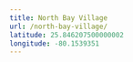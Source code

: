 ```yaml
---
title: North Bay Village
url: /north-bay-village/
latitude: 25.846207500000002
longitude: -80.1539351
---
```

